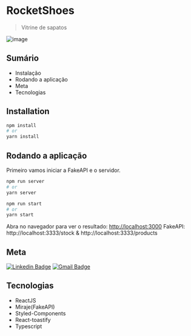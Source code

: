 # RocketShoes

> Vitrine de sapatos

![image](https://user-images.githubusercontent.com/65142350/114770485-e24c0500-9d41-11eb-8b29-a368c6e8a79c.png)

## Sumário

- Instalação
- Rodando a aplicação
- Meta
- Tecnologias

## Installation

```bash
npm install
# or
yarn install
```

## Rodando a aplicação

Primeiro vamos iniciar a FakeAPI e o servidor.

```bash
npm run server
# or
yarn server
```

```bash
npm run start
# or
yarn start
```

Abra no navegador para ver o resultado:
[http://localhost:3000](http://localhost:3000)
FakeAPI: http://localhost:3333/stock & http://localhost:3333/products

## Meta

[![Linkedin Badge](https://img.shields.io/badge/-vandsonfalcao-blue?style=flat-square&logo=Linkedin&logoColor=white&link=https://www.linkedin.com/in/vandsonfalcao/)](https://www.linkedin.com/in/vandsonfalcao/)
[![Gmail Badge](https://img.shields.io/badge/-vandsonsf@gmail.com-c14438?style=flat-square&logo=Gmail&logoColor=white&link=mailto:vandsonsf@gmail.com)](mailto:vandsonsf@gmail.com)

## Tecnologias

- ReactJS
- Miraje(FakeAPI)
- Styled-Components
- React-toastify
- Typescript
